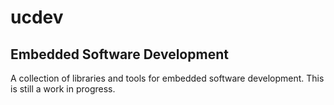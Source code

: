# ucdev

## Embedded Software Development

A collection of libraries and tools for embedded software development. This is still a work in progress.
